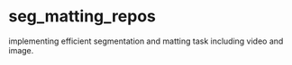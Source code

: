 # seg_matting_repos
implementing efficient segmentation and matting task including video and image.
